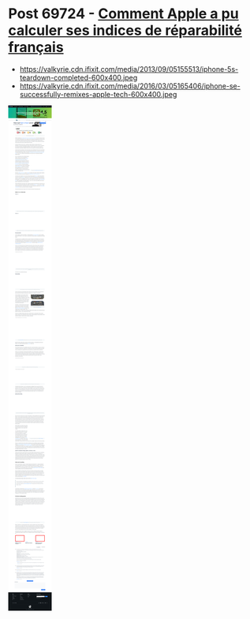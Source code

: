 # Post 69724 - [Comment Apple a pu calculer ses indices de réparabilité français](https://www.ifixit.com/News/69724/comment-apple-a-pu-calculer-ses-indices-de-reparabilite-francais)

- https://valkyrie.cdn.ifixit.com/media/2013/09/05155513/iphone-5s-teardown-completed-600x400.jpeg
- https://valkyrie.cdn.ifixit.com/media/2016/03/05165406/iphone-se-successfully-remixes-apple-tech-600x400.jpeg

![screencap](screenshots/e034e47f-3813-401e-ae2d-03d5ff9a8b86.png)
